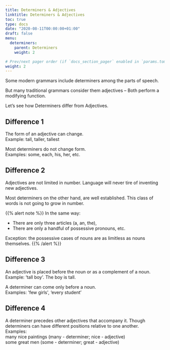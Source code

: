 ```yaml
---
title: Determiners & Adjectives
linktitle: Determiners & Adjectives
toc: true
type: docs
date: "2020-08-11T00:00:00+01:00"
draft: false
menu:
  determiners:
    parent: Determiners
    weight: 2

# Prev/next pager order (if `docs_section_pager` enabled in `params.toml`)
weight: 2
---
```


Some modern grammars include determiners among the parts of speech.  

But many traditional grammars consider them adjectives – Both perform a modifying function. 

Let’s see how Determiners differ from Adjectives.

## Difference 1

The form of an adjective can change. <br>
Example: tall, taller, tallest

Most determiners do not change form. <br>
Examples: some, each, his, her, etc.

## Difference 2

Adjectives are not limited in number. Language will never tire of inventing new adjectives.

Most determiners on the other hand, are well established. This class of words is not going to grow in number. 

{{% alert note %}}
In the same way:
* There are only three articles (a, an, the), 
* There are only a handful of possessive pronouns, etc. 

Exception: the possessive cases of nouns are as limitless as nouns themselves.
{{% /alert %}}
 

## Difference 3

An adjective is placed before the noun or as a complement of a noun. <br>
Example: ‘tall boy'. The boy is tall.

A determiner can come only before a noun. <br>
Examples: 'few girls', ‘every student’

## Difference 4

A determiner precedes other adjectives that accompany it. Though determiners can have different positions relative to one another.<br>
Examples: <br>
many nice paintings (many - determiner; nice - adjective) <br>
some great men (some - determiner; great - adjective)

